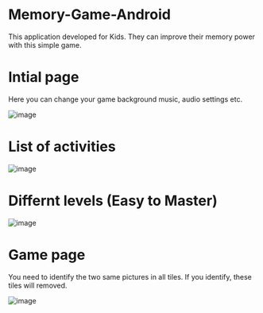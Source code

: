 # Memory-Game-Android

This application developed for Kids. They can improve their memory power with this simple game. 

# Intial page

Here you can change your game background music, audio settings etc. 

![image](https://user-images.githubusercontent.com/7617043/145720569-2b658a6a-2fe5-4a62-b11f-52be7b69a592.png)


# List of activities 

![image](https://user-images.githubusercontent.com/7617043/145720664-8e05e082-fb7c-4f3e-b44e-d882363a8e0c.png)


# Differnt levels (Easy to Master)

![image](https://user-images.githubusercontent.com/7617043/145720710-5c6f23d2-05c2-4b0b-bba4-103f5331dc6a.png)

# Game page 

You need to identify the two same pictures in all tiles. If you identify, these tiles will removed. 

![image](https://user-images.githubusercontent.com/7617043/145720797-52e206e5-71ab-4879-b974-f417cd3296de.png)
